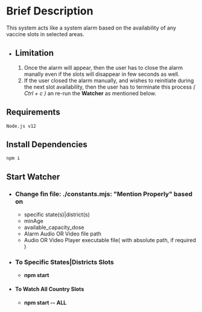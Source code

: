 # **Brief Description**
 This system acts like a system alarm based on the availability of any vaccine slots in selected areas.
 * ## **Limitation**
    1. Once the alarm will appear, then the user has to close the alarm manally even if the slots will disappear in few seconds as well.
    2. If the user closed the alarm manually, and wishes to reinitiate during the next slot availability, then the user has to terminate this process _( Ctrl + c )_ an re-run the **Watcher** as mentioned below.
## **Requirements**
    Node.js v12
## **Install Dependencies**
    npm i
## **Start Watcher**
 * ### Change fin file: **./constants.mjs: "Mention Properly"** based on
    * specific state(s)|district(s)
    * minAge
    * available_capacity_dose
    * Alarm Audio OR Video file path
    * Audio OR Video Player executable file( with absolute path, if required ) 
 * ### **To Specific States|Districts Slots**
    * **npm start**

 * #### **To Watch All Country Slots**
    * **npm start -- ALL**
